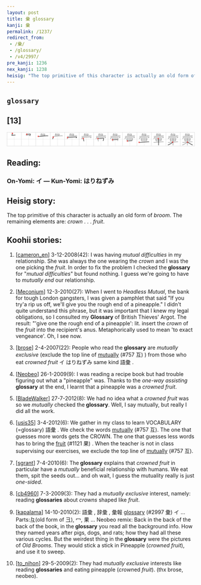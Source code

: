 ```yaml
---
layout: post
title: 彙 glossary
kanji: 彙
permalink: /1237/
redirect_from:
 - /彙/
 - /glossary/
 - /v4/2997/
pre_kanji: 1236
nex_kanji: 1238
heisig: "The top primitive of this character is actually an old form of <i>broom</i>. The remaining elements are: <i>crown</i> . . . <i>fruit</i>."
---
```


## `glossary`

## [13]

<div class="stroke"><img src="../images/E5BD99.png" /></div>

## Reading:

### On-Yomi: イ &mdash; Kun-Yomi: はりねずみ

## Heisig story:

The top primitive of this character is actually an old form of <i>broom</i>. The remaining elements are: <i>crown</i> . . . <i>fruit</i>.

## Koohii stories:

1) [<a href="http://kanji.koohii.com/profile/cameron_en">cameron_en</a>] 3-12-2008(42): I was having <em>mutual difficulties</em> in my relationship. She was always the one wearing the <em>crown</em> and I was the one picking the <em>fruit</em>. In order to fix the problem I checked the<strong> glossary</strong> for &quot;<em>mutual difficulties</em>&quot; but found nothing. I guess we&#039;re going to have to <em>mutually end</em> our relationship.

2) [<a href="http://kanji.koohii.com/profile/Meconium">Meconium</a>] 12-3-2010(27): When I went to <em>Headless Mutual</em>, the bank for tough London gangsters, I was given a pamphlet that said &quot;If you try&#039;a rip us off, we&#039;ll give you the rough end of a pineapple.&quot; I didn&#039;t quite understand this phrase, but it was important that I knew my legal obligations, so I consulted my <strong>Glossary</strong> of British Thieves&#039; Argot. The result: &quot;&#039;give one the rough end of a pineapple&#039;: lit. insert the <em>crown</em> of the <em>fruit</em> into the recipient&#039;s anus. Metaphorically used to mean &#039;to exact vengeance&#039;. Oh, I see now.

3) [<a href="http://kanji.koohii.com/profile/brose">brose</a>] 2-4-2007(22): People who read the<strong> glossary</strong> are <em>mutually exclusive</em> (exclude the top line of <a href="../v4/757">mutually</a> (#757 互) ) from those who eat <em>crowned fruit</em> イ はりねずみ same kind 語彙 .

4) [<a href="http://kanji.koohii.com/profile/Neobeo">Neobeo</a>] 26-1-2009(9): I was reading a recipe book but had trouble figuring out what a &quot;pineapple&quot; was. Thanks to the <em>one-way assisting</em><strong> glossary</strong> at the end, I learnt that a pineapple was a <em>crowned fruit</em>.

5) [<a href="http://kanji.koohii.com/profile/BladeWalker">BladeWalker</a>] 27-7-2012(8): We had no idea what a <em>crowned fruit</em> was so we <em>mutually</em> checked the<strong> glossary</strong>. Well, I say mutually, but really I did all the work.

6) [<a href="http://kanji.koohii.com/profile/usis35">usis35</a>] 3-4-2012(6): We gather in my class to learn VOCABULARY (=glossary) 語彙 . We check the words <a href="../v4/757">mutually</a> (#757 互). The one that guesses more words gets the CROWN. The one that guesses less words has to bring the <a href="../v4/1121">fruit</a> (#1121 果) . When the teacher is not in class supervising our exercises, we exclude the top line of <a href="../v4/757">mutually</a> (#757 互).

7) [<a href="http://kanji.koohii.com/profile/sgrant">sgrant</a>] 7-4-2010(6): The<strong> glossary</strong> explains that <em>crowned fruit</em> in particular have a <em>mutually</em> beneficial relationship with humans. We eat them, spit the seeds out... and oh wait, I guess the mutuality really is just <em>one-sided</em>.

8) [<a href="http://kanji.koohii.com/profile/cb4960">cb4960</a>] 7-3-2009(3): They had a <em>mutually exclusive</em> interest, namely: reading <strong>glossaries</strong> about <em>crowns</em> shaped like <em>fruit</em>.

9) [<a href="http://kanji.koohii.com/profile/kapalama">kapalama</a>] 14-10-2010(2): 語彙 , 辞彙 , 彙報 <a href="../v4/2997">glossary</a> (#2997 彙) イ ... Parts:彑(old form of 彐), 冖, 果 ... Neobeo remix: Back in the back of the back of the book, in the<strong> glossary</strong> you read all the background info. How they named years after pigs, dogs, and rats; how they had all these various cycles. But the weirdest thing in the<strong> glossary</strong> were the pictures of <em>Old Brooms</em>. They would stick a stick in Pineapple (<em>crowned fruit</em>), and use it to sweep.

10) [<a href="http://kanji.koohii.com/profile/to_nihon">to_nihon</a>] 29-5-2009(2): They had <em>mutually exclusive</em> interests like reading <strong>glossaries</strong> and eating pineapple (<em>crown</em>ed <em>fruit</em>). (thx brose, neobeo).
